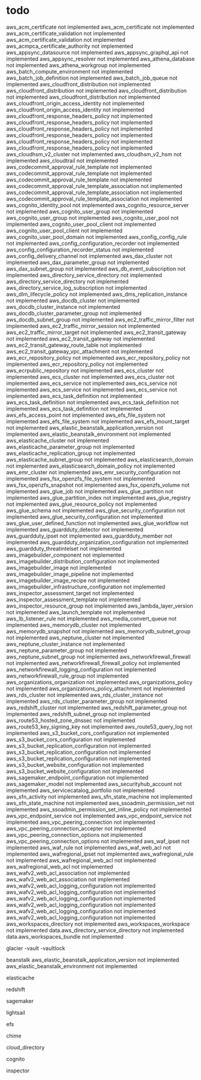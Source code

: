 # todo

aws_acm_certificate not implemented
aws_acm_certificate not implemented
aws_acm_certificate_validation not implemented
aws_acm_certificate_validation not implemented
aws_acmpca_certificate_authority not implemented
aws_appsync_datasource not implemented
aws_appsync_graphql_api not implemented
aws_appsync_resolver not implemented
aws_athena_database not implemented
aws_athena_workgroup not implemented
aws_batch_compute_environment not implemented
aws_batch_job_definition not implemented
aws_batch_job_queue not implemented
aws_cloudfront_distribution not implemented
aws_cloudfront_distribution not implemented
aws_cloudfront_distribution not implemented
aws_cloudfront_distribution not implemented
aws_cloudfront_origin_access_identity not implemented
aws_cloudfront_origin_access_identity not implemented
aws_cloudfront_response_headers_policy not implemented
aws_cloudfront_response_headers_policy not implemented
aws_cloudfront_response_headers_policy not implemented
aws_cloudfront_response_headers_policy not implemented
aws_cloudfront_response_headers_policy not implemented
aws_cloudfront_response_headers_policy not implemented
aws_cloudhsm_v2_cluster not implemented
aws_cloudhsm_v2_hsm not implemented
aws_cloudtrail not implemented
aws_codecommit_approval_rule_template not implemented
aws_codecommit_approval_rule_template not implemented
aws_codecommit_approval_rule_template not implemented
aws_codecommit_approval_rule_template_association not implemented
aws_codecommit_approval_rule_template_association not implemented
aws_codecommit_approval_rule_template_association not implemented
aws_cognito_identity_pool not implemented
aws_cognito_resource_server not implemented
aws_cognito_user_group not implemented
aws_cognito_user_group not implemented
aws_cognito_user_pool not implemented
aws_cognito_user_pool_client not implemented
aws_cognito_user_pool_client not implemented
aws_cognito_user_pool_domain not implemented
aws_config_config_rule not implemented
aws_config_configuration_recorder not implemented
aws_config_configuration_recorder_status not implemented
aws_config_delivery_channel not implemented
aws_dax_cluster not implemented
aws_dax_parameter_group not implemented
aws_dax_subnet_group not implemented
aws_db_event_subscription not implemented
aws_directory_service_directory not implemented
aws_directory_service_directory not implemented
aws_directory_service_log_subscription not implemented
aws_dlm_lifecycle_policy not implemented
aws_dms_replication_instance not implemented
aws_docdb_cluster not implemented
aws_docdb_cluster_instance not implemented
aws_docdb_cluster_parameter_group not implemented
aws_docdb_subnet_group not implemented
aws_ec2_traffic_mirror_filter not implemented
aws_ec2_traffic_mirror_session not implemented
aws_ec2_traffic_mirror_target not implemented
aws_ec2_transit_gateway not implemented
aws_ec2_transit_gateway not implemented
aws_ec2_transit_gateway_route_table not implemented
aws_ec2_transit_gateway_vpc_attachment not implemented
aws_ecr_repository_policy not implemented
aws_ecr_repository_policy not implemented
aws_ecr_repository_policy not implemented
aws_ecrpublic_repository not implemented
aws_ecs_cluster not implemented
aws_ecs_cluster not implemented
aws_ecs_cluster not implemented
aws_ecs_service not implemented
aws_ecs_service not implemented
aws_ecs_service not implemented
aws_ecs_service not implemented
aws_ecs_task_definition not implemented
aws_ecs_task_definition not implemented
aws_ecs_task_definition not implemented
aws_ecs_task_definition not implemented
aws_efs_access_point not implemented
aws_efs_file_system not implemented
aws_efs_file_system not implemented
aws_efs_mount_target not implemented
aws_elastic_beanstalk_application_version not implemented
aws_elastic_beanstalk_environment not implemented
aws_elasticache_cluster not implemented
aws_elasticache_parameter_group not implemented
aws_elasticache_replication_group not implemented
aws_elasticache_subnet_group not implemented
aws_elasticsearch_domain not implemented
aws_elasticsearch_domain_policy not implemented
aws_emr_cluster not implemented
aws_emr_security_configuration not implemented
aws_fsx_openzfs_file_system not implemented
aws_fsx_openzfs_snapshot not implemented
aws_fsx_openzfs_volume not implemented
aws_glue_job not implemented
aws_glue_partition not implemented
aws_glue_partition_index not implemented
aws_glue_registry not implemented
aws_glue_resource_policy not implemented
aws_glue_schema not implemented
aws_glue_security_configuration not implemented
aws_glue_security_configuration not implemented
aws_glue_user_defined_function not implemented
aws_glue_workflow not implemented
aws_guardduty_detector not implemented
aws_guardduty_ipset not implemented
aws_guardduty_member not implemented
aws_guardduty_organization_configuration not implemented
aws_guardduty_threatintelset not implemented
aws_imagebuilder_component not implemented
aws_imagebuilder_distribution_configuration not implemented
aws_imagebuilder_image not implemented
aws_imagebuilder_image_pipeline not implemented
aws_imagebuilder_image_recipe not implemented
aws_imagebuilder_infrastructure_configuration not implemented
aws_inspector_assessment_target not implemented
aws_inspector_assessment_template not implemented
aws_inspector_resource_group not implemented
aws_lambda_layer_version not implemented
aws_launch_template not implemented
aws_lb_listener_rule not implemented
aws_media_convert_queue not implemented
aws_memorydb_cluster not implemented
aws_memorydb_snapshot not implemented
aws_memorydb_subnet_group not implemented
aws_neptune_cluster not implemented
aws_neptune_cluster_instance not implemented
aws_neptune_parameter_group not implemented
aws_neptune_subnet_group not implemented
aws_networkfirewall_firewall not implemented
aws_networkfirewall_firewall_policy not implemented
aws_networkfirewall_logging_configuration not implemented
aws_networkfirewall_rule_group not implemented
aws_organizations_organization not implemented
aws_organizations_policy not implemented
aws_organizations_policy_attachment not implemented
aws_rds_cluster not implemented
aws_rds_cluster_instance not implemented
aws_rds_cluster_parameter_group not implemented
aws_redshift_cluster not implemented
aws_redshift_parameter_group not implemented
aws_redshift_subnet_group not implemented
aws_route53_hosted_zone_dnssec not implemented
aws_route53_key_signing_key not implemented
aws_route53_query_log not implemented
aws_s3_bucket_cors_configuration not implemented
aws_s3_bucket_cors_configuration not implemented
aws_s3_bucket_replication_configuration not implemented
aws_s3_bucket_replication_configuration not implemented
aws_s3_bucket_replication_configuration not implemented
aws_s3_bucket_website_configuration not implemented
aws_s3_bucket_website_configuration not implemented
aws_sagemaker_endpoint_configuration not implemented
aws_sagemaker_model not implemented
aws_securityhub_account not implemented
aws_servicecatalog_portfolio not implemented
aws_sfn_activity not implemented
aws_sfn_state_machine not implemented
aws_sfn_state_machine not implemented
aws_ssoadmin_permission_set not implemented
aws_ssoadmin_permission_set_inline_policy not implemented
aws_vpc_endpoint_service not implemented
aws_vpc_endpoint_service not implemented
aws_vpc_peering_connection not implemented
aws_vpc_peering_connection_accepter not implemented
aws_vpc_peering_connection_options not implemented
aws_vpc_peering_connection_options not implemented
aws_waf_ipset not implemented
aws_waf_rule not implemented
aws_waf_web_acl not implemented
aws_wafregional_ipset not implemented
aws_wafregional_rule not implemented
aws_wafregional_web_acl not implemented
aws_wafregional_web_acl not implemented
aws_wafv2_web_acl_association not implemented
aws_wafv2_web_acl_association not implemented
aws_wafv2_web_acl_logging_configuration not implemented
aws_wafv2_web_acl_logging_configuration not implemented
aws_wafv2_web_acl_logging_configuration not implemented
aws_wafv2_web_acl_logging_configuration not implemented
aws_wafv2_web_acl_logging_configuration not implemented
aws_wafv2_web_acl_logging_configuration not implemented
aws_workspaces_directory not implemented
aws_workspaces_workspace not implemented
data.aws_directory_service_directory not implemented
data.aws_workspaces_bundle not implemented

glacier
-vault
-vaultlock

beanstalk
aws_elastic_beanstalk_application_version not implemented
aws_elastic_beanstalk_environment not implemented

elasticache

redshift

sagemaker

lightsail

efs

chime

cloud_directory

cognito

inspector
